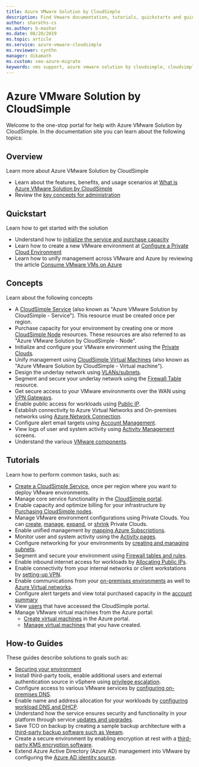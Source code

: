 ```yaml
--- 
title: Azure VMware Solution by CloudSimple 
description: Find Vmware documentation, tutorials, quickstarts and guides for Azure VMware Solution by CloudSimple. Explore VMS features, benefits and concepts for CloudSimple.
author: sharaths-cs
ms.author: b-mashar 
ms.date: 08/20/2019 
ms.topic: article 
ms.service: azure-vmware-cloudsimple 
ms.reviewer: cynthn 
manager: dikamath 
ms.custom: seo-azure-migrate
keywords: vms support, azure vmware solution by cloudsimple, cloudsimple azure, vms tools, vmware documentation 
---
```

# Azure VMware Solution by CloudSimple

Welcome to the one-stop portal for help with Azure VMware Solution by CloudSimple.
In the documentation site you can learn about the following topics:

## Overview

Learn more about Azure VMware Solution by CloudSimple

* Learn about the features, benefits, and usage scenarios at [What is Azure VMware Solution by CloudSimple](cloudsimple-vmware-solutions-overview.md)
* Review the [key concepts for administration](key-concepts.md)

## Quickstart

Learn how to get started with the solution

* Understand how to [initialize the service and purchase capacity](quickstart-create-cloudsimple-service.md)
* Learn how to create a new VMware environment at [Configure a Private Cloud Environment](quickstart-create-private-cloud.md)
* Learn how to unify management across VMware and Azure by reviewing the article [Consume VMware VMs on Azure](quickstart-create-vmware-virtual-machine.md)

## Concepts

Learn about the following concepts

* A [CloudSimple Service](cloudsimple-service.md) (also known as "Azure VMware Solution by CloudSimple - Service"). This resource must be created once per region.
* Purchase capacity for your environment by creating one or more [CloudSimple Node](cloudsimple-node.md) resources. These resources are also referred to as "Azure VMware Solution by CloudSimple - Node".
* Initialize and configure your VMware environment using the [Private Clouds](cloudsimple-private-cloud.md).
* Unify management using [CloudSimple Virtual Machines](cloudsimple-virtual-machines.md) (also known as "Azure VMware Solution by CloudSimple - Virtual machine").
* Design the underlay network using [VLANs/subnets](cloudsimple-vlans-subnets.md).
* Segment and secure your underlay network using the [Firewall Table](cloudsimple-firewall-tables.md) resource.
* Get secure access to your VMware environments over the WAN using [VPN Gateways](cloudsimple-vpn-gateways.md).
* Enable public access for workloads using [Public IP](cloudsimple-public-ip-address.md).
* Establish connectivity to Azure Virtual Networks and On-premises networks using [Azure Network Connection](cloudsimple-azure-network-connection.md).
* Configure alert email targets using [Account Management](cloudsimple-account.md).
* View logs of user and system activity using [Activity Management](cloudsimple-activity.md) screens.
* Understand the various [VMware components](vmware-components.md).

## Tutorials

Learn how to perform common tasks, such as:

* [Create a CloudSimple Service](create-cloudsimple-service.md), once per region where you want to deploy VMware environments.
* Manage core service functionality in the [CloudSimple portal](access-cloudsimple-portal.md).
* Enable capacity and optimize billing for your infrastructure by [Purchasing CloudSimple nodes](create-nodes.md).
* Manage VMware environment configurations using Private Clouds. You can [create](create-private-cloud.md), [manage](manage-private-cloud.md), [expand](expand-private-cloud.md), or [shrink](shrink-private-cloud.md) Private Clouds.
* Enable unified management by [mapping Azure Subscriptions](azure-subscription-mapping.md).
* Monitor user and system activity using the [Activity pages](monitor-activity.md).
* Configure networking for your environments by [creating and managing subnets](create-vlan-subnet.md).
* Segment and secure your environment using [Firewall tables and rules](firewall.md).
* Enable inbound internet access for workloads by [Allocating Public IPs](public-ips.md).
* Enable connectivity from your internal networks or client workstations by [setting-up VPN](vpn-gateway.md).
* Enable communications from your [on-premises environments](on-premises-connection.md) as well to [Azure Virtual networks](virtual-network-connection.md).
* Configure alert targets and view total purchased capacity in the [account summary](account.md)
* View [users](users.md) that have accessed the CloudSimple portal.
* Manage VMware virtual machines from the Azure portal:
    * [Create virtual machines](azure-create-vm.md) in the Azure portal.
    * [Manage virtual machines](azure-manage-vm.md) that you have created.

## How-to Guides

These guides describe solutions to goals such as:

* [Securing your environment](private-cloud-secure.md)
* Install third-party tools, enable additional users and external authentication source in vSphere using [privilege escalation](escalate-privileges.md).
* Configure access to various VMware services by [configuring on-premises DNS](on-premises-dns-setup.md).
* Enable name and address allocation for your workloads by [configuring workload DNS and DHCP](dns-dhcp-setup.md).
* Understand how the service ensures security and functionality in your platform through service [updates and upgrades](vmware-components.md#updates-and-upgrades).
* Save TCO on backup by creating a sample backup architecture with a [third-party backup software such as Veeam](backup-workloads-veeam.md).
* Create a secure environment by enabling encryption at rest with a [third-party KMS encryption software](vsan-encryption.md).
* Extend Azure Active Directory (Azure AD) management into VMware by configuring the [Azure AD identity source](azure-ad.md).
